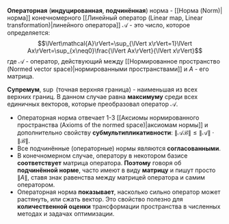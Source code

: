 **Операторная** (**индуцированная**, **подчинённая**) норма - [[Норма (Norm)|норма]] конечномерного [[Линейный оператор (Linear map, Linear transformation)|линейного оператора]] $\mathcal{A}$ - это чиcло, которое определяется:$$\lVert\mathcal{A}\rVert=\sup_{\lVert x\rVert=1}\lVert Ax\rVert=\sup_{x\neq0}\frac{\lVert Ax\rVert}{\lVert x\rVert}$$где $\mathcal{A}$ - оператор, действующий между [[Нормированное пространство (Normed vector space)|нормированными пространствами]] и $A$ - его матрица.

**Супремум**, $\sup$ (точная верхняя граница) - наименьшая из всех верхних границ. В данном случае равна **максимуму** среди всех единичных векторов, которые преобразовал оператор $\mathcal{A}$.

- Операторная норма отвечает 1-3 [[Аксиомы нормированного пространства (Axioms of the normed space)|аксиомам нормы]] и дополнительно свойству **субмультипликативности**: $\lVert \mathcal{AB}\rVert \leq \lVert \mathcal{A}\rVert \cdot \lVert \mathcal{B}\rVert$.
- Все подчинённые (операторные) нормы являются **согласованными**.
- В конечномерном случае, оператору в некотором базисе **соответствует** матрица оператора. **Поэтому** говоря об **подчинённой норме**, часто имеют в виду **матрицу** и пишут просто $\lVert A\rVert$, ставя знак равенства между матрицей оператора и самим оператором.
- Операторная норма **показывает**, насколько сильно оператор может растянуть, или сжать вектор. Это свойство полезно для **количественной оценки** трансформации пространства в численных методах и задачах оптимизации.